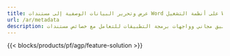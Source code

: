 ```yaml
---
title: عرض وتحرير البيانات الوصفية إلى مستندات Word على أنظمة التشغيل Windows و Linux و macOS 
url: /ar/metadata
description: تطبيق مجاني وواجهات برمجة التطبيقات للتعامل مع خصائص مستندات DOC و DOCX و DOCM و DOTX و DOT و RTF و ODT
---
```


{{< blocks/products/pf/agp/feature-solution >}} 

